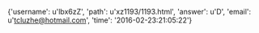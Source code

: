 {'username': u'lbx6zZ', 'path': u'xz1193/1193.html', 'answer': u'D', 'email': u'tcluzhe@hotmail.com', 'time': '2016-02-23:21:05:22'}